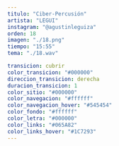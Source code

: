 ```yaml
---
titulo: "Ciber-Percusión"
artista: "LEGUI"
instagram: "@agustinleguiza"
orden: 18
imagen: "./18.png"
tiempo: "15:55"
tema: "./18.wav"

transicion: cubrir
color_transicion: "#000000"
direccion_transicion: derecha
duracion_transicion: 1
color_sitio: "#000000"
color_navegacion: "#ffffff"
color_navegacion_hover: "#545454"
color_fondo: "#ffffff"
color_letra: "#000000"
color_links: "#065A82"
color_links_hover: "#1C7293"
---
```

